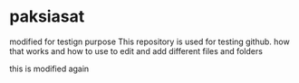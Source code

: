 paksiasat
=========

modified for testign purpose
This repository is used for testing github. how that works and how to use to edit and add different files and folders

this is modified again
